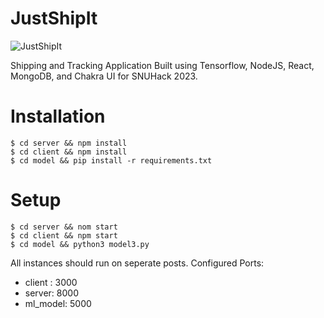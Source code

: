 # JustShipIt

![JustShipIt](https://imgur.com/JHjR1nu)

Shipping and Tracking Application Built using Tensorflow, NodeJS, React, MongoDB, and Chakra UI for SNUHack 2023.

# Installation

```
$ cd server && npm install
$ cd client && npm install
$ cd model && pip install -r requirements.txt
```

# Setup

```
$ cd server && nom start
$ cd client && npm start
$ cd model && python3 model3.py
```

All instances should run on seperate posts.
Configured Ports:

- client : 3000
- server: 8000
- ml_model: 5000
